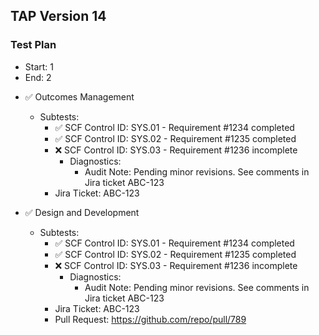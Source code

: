 ## TAP Version 14

### Test Plan
- Start: 1
- End: 2

<!-- Quality System (QS) Compliance Assertions and Attestations version 1 -->
- ✅ Outcomes Management
  - Subtests:
    - ✅ SCF Control ID: SYS.01 - Requirement #1234 completed
    - ✅ SCF Control ID: SYS.02 - Requirement #1235 completed
    - ❌ SCF Control ID: SYS.03 - Requirement #1236 incomplete
      - Diagnostics:
        - Audit Note: Pending minor revisions. See comments in Jira ticket ABC-123
    - Jira Ticket: ABC-123

- ✅ Design and Development
  - Subtests:
    - ✅ SCF Control ID: SYS.01 - Requirement #1234 completed
    - ✅ SCF Control ID: SYS.02 - Requirement #1235 completed
    - ❌ SCF Control ID: SYS.03 - Requirement #1236 incomplete
      - Diagnostics:
        - Audit Note: Pending minor revisions. See comments in Jira ticket ABC-123
    - Jira Ticket: ABC-123
    - Pull Request: https://github.com/repo/pull/789


